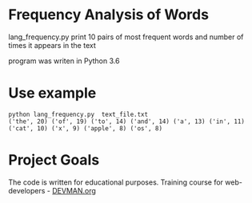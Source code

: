 # Frequency Analysis of Words

lang_frequency.py print 10 pairs of most frequent words 
and number of times it appears in the text

program was writen in Python 3.6

# Use example 

```
python lang_frequency.py  text_file.txt
('the', 20) ('of', 19) ('to', 14) ('and', 14) ('a', 13) ('in', 11) ('cat', 10) ('x', 9) ('apple', 8) ('os', 8)
```

# Project Goals

The code is written for educational purposes. Training course for web-developers - [DEVMAN.org](https://devman.org)
